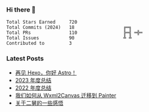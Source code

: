 ### Hi there 👋

<!--START_SECTION:stats-->

```text
Total Stars Earned     720                
Total Commits (2024)   18                  ╔═╗    
Total PRs              110                 ╠═╣ ═╬═
Total Issues           90                  ╩ ╩    
Contributed to         3                  
```

<!--END_SECTION:stats-->

### Latest Posts

<!-- BLOG-POST-LIST:START -->
- [再见 Hexo，你好 Astro！](https://4ark.me/posts/2024-03-20-hexo-to-astro/)
- [2023 年度总结](https://4ark.me/posts/2024-01-01-2023-summary/)
- [2022 年度总结](https://4ark.me/posts/2023-01-31-2022-summary/)
- [我们如何从 Wxml2Canvas 迁移到 Painter](https://4ark.me/posts/2022-12-26-wxml2canvas-migrate-to-painter/)
- [关于二舅的一些感悟](https://4ark.me/posts/2022-07-29-live-sentiment/)
<!-- BLOG-POST-LIST:END -->
